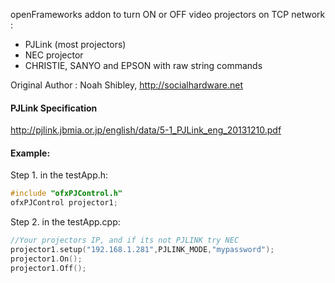 openFrameworks addon to turn ON or OFF video projectors on TCP network :

- PJLink (most projectors)
- NEC projector
- CHRISTIE, SANYO and EPSON with raw string commands

Original Author  : Noah Shibley, http://socialhardware.net                       

#### PJLink Specification

http://pjlink.jbmia.or.jp/english/data/5-1_PJLink_eng_20131210.pdf

#### Example:

Step 1. in the testApp.h: 
```cpp	
#include "ofxPJControl.h"	
ofxPJControl projector1;
```

Step 2. in the testApp.cpp:

```cpp	
//Your projectors IP, and if its not PJLINK try NEC
projector1.setup("192.168.1.281",PJLINK_MODE,"mypassword"); 
projector1.On();
projector1.Off(); 
```
